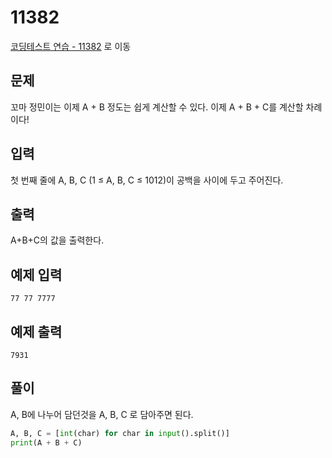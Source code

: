 # 11382

[코딩테스트 연습 - 11382][1] 로 이동

## 문제

꼬마 정민이는 이제 A + B 정도는 쉽게 계산할 수 있다. 이제 A + B + C를 계산할 차례이다!

## 입력

첫 번째 줄에 A, B, C (1 ≤ A, B, C ≤ 1012)이 공백을 사이에 두고 주어진다.

## 출력

A+B+C의 값을 출력한다.

## 예제 입력

```
77 77 7777
```

## 예제 출력

```
7931
```

## 풀이

A, B에 나누어 담던것을 A, B, C 로 담아주면 된다.

```python
A, B, C = [int(char) for char in input().split()]
print(A + B + C)

```

[1]: https://www.acmicpc.net/problem/11382
